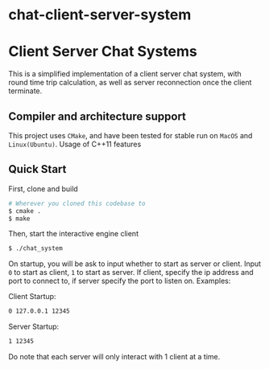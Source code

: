 # chat-client-server-system

# Client Server Chat Systems

This is a simplified implementation of a client server chat system, with round time trip calculation, as well as server reconnection once the client terminate.

## Compiler and architecture support

This project uses `CMake`, and have been tested for stable run on `MacOS` and `Linux(Ubuntu)`.
Usage of C++11 features

## Quick Start


First, clone and build

```sh
# Wherever you cloned this codebase to
$ cmake .
$ make 
```

Then, start the interactive engine client

```sh
$ ./chat_system
```

On startup, you will be ask to input whether to start as server or client. Input `0` to start as client, `1` to start as server. If client, specify the ip address and port to connect to, if server specify the port to listen on. Examples:

Client Startup:

```sh
0 127.0.0.1 12345
```

Server Startup:

```sh
1 12345
```
Do note that each server will only interact with 1 client at a time.
